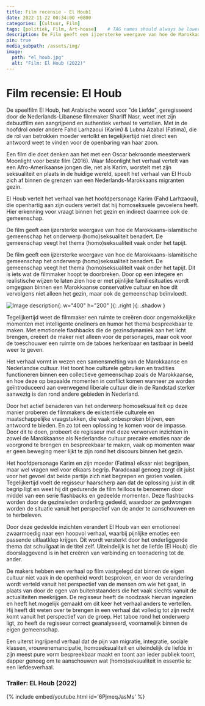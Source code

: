 ```yaml
---
title: Film recensie - El Houb1
date: 2022-11-22 00:34:00 +0800
categories: [Cultuur, Film]
tags: [politiek, Film, Art-house]    # TAG names should always be lowercase
description: De Film geeft een ijzersterke weergave van hoe de Marokkaans islamitische gemeenschap het onderwerp (homo)seksualiteit benadert.
pin: true
media_subpath: /assets/img/
image:
  path: "el_houb.jpg"
  alt: "Film: El Houb (2022)"
---
```


# Film recensie: El Houb 

De speelfilm El Houb, het Arabische woord voor "de Liefde", geregisseerd door de Nederlands-Libanese filmmaker Shariff Nasr, weet met zijn debuutfilm een aangrijpend en authentiek verhaal te vertellen. Met in de hoofdrol onder andere Fahd Larhzaoui (Karim) & Lubna Azabal (Fatima), die de rol van betrokken moeder vertolkt en tegelijkertijd niet direct een antwoord weet te vinden voor de openbaring van haar zoon.

Een film die doet denken aan het met een Oscar bekroonde meesterwerk Moonlight voor beste film (2016). Waar Moonlight het verhaal vertelt van een Afro-Amerikaanse jongen die, net als Karim, worstelt met zijn seksualiteit en plaats in de huidige wereld, speelt het verhaal van El Houb zich af binnen de grenzen van een Nederlands-Marokkaans migranten gezin.

El Houb vertelt het verhaal van het hoofdpersonage Karim (Fahd Larhzaoui), die openhartig aan zijn ouders vertelt dat hij homoseksuele gevoelens heeft. Hier erkenning voor vraagt binnen het gezin en indirect daarmee ook de gemeenschap.

De film geeft een ijzersterke weergave van hoe de Marokkaans-islamitische gemeenschap het onderwerp (homo)seksualiteit benadert. De gemeenschap veegt het thema (homo)seksualiteit vaak onder het tapijt. 

De film geeft een ijzersterke weergave van hoe de Marokkaans-islamitische gemeenschap het onderwerp (homo)seksualiteit benadert. De gemeenschap veegt het thema (homo)seksualiteit vaak onder het tapijt. Dit is iets wat de filmmaker hoopt te doorbreken. Door op een integere en realistische wijzen te laten zien hoe er met pijnlijke familiesituaties wordt omgegaan binnen een Marokkaanse conservative cultuur en hoe dit  vervolgens niet alleen het gezin, maar ook de gemeenschap beïnvloedt.

![Image description](https://i0.wp.com/www.metroweekly.com/wp-content/uploads/2023/04/El-HOUB-courtesy-of-DARK-STAR-PICTURES-16.jpg?resize=960%2C540&ssl=1){: w="400" h="200" }{: .right }{: .shadow }

Tegelijkertijd weet de filmmaker een ruimte te creëren door ongemakkelijke momenten met intelligente oneliners en humor het thema bespreekbaar te maken. Met emotionele flashbacks die de gezinsdynamiek aan het licht brengen, creëert de maker niet alleen voor de personages, maar ook voor de toeschouwer een ruimte om de taboes herkenbaar en tastbaar in beeld weer te geven.

Het verhaal vormt in wezen een samensmelting van de Marokkaanse en Nederlandse cultuur. Het toont hoe culturele gebruiken en tradities functioneren binnen een collectieve gemeenschap zoals de Marokkaanse, en hoe deze op bepaalde momenten in conflict komen wanneer ze worden geïntroduceerd aan overwegend liberale cultuur die in de Randstad sterker aanwezig is dan rond andere gebieden in Nederland. 

Door het actief benaderen van het onderwerp homoseksualiteit op deze manier proberen de filmmakers de existentiële culturele en maatschappelijke vraagstukken, die vaak onbesproken blijven, een antwoord te bieden. En zo tot een oplossing te komen voor de impasse. Door dit te doen, probeert de regisseur met deze verworven inzichten in zowel de Marokkaanse als Nederlandse cultuur precaire emoties naar de voorgrond te brengen en bespreekbaar te maken, vaak op momenten waar er geen beweging meer lijkt te zijn rond het discours binnen het gezin.

Het hoofdpersonage Karim en zijn moeder (Fatima) elkaar niet begrijpen, maar wel vragen wel voor elkaars begrip. Paradoxaal genoeg zorgt dit juist voor het gevoel dat beide partije zich niet begrepen en gezien voelen. Tegelijkertijd voelt de regisseur haarscherp aan dat de oplossing juist in dit begrip ligt en weet hij dit gedurende de film feilloos te benoemen door middel van een serie flashbacks en gedeelde momenten. Deze flashbacks worden door de gezinsleden onderling gedeeld, waardoor ze gedwongen worden de situatie vanuit het perspectief van de ander te aanschouwen en te herbeleven.

Door deze gedeelde inzichten verandert El Houb van een emotioneel zwaarmoedig naar een hoopvol verhaal, waarbij pijnlijke emoties een passende uitlaatklep krijgen. Dit wordt versterkt door het onderliggende thema dat schuilgaat in de titel zelf. Uiteindelijk is het de liefde (El Houb) die doorslaggevend is in het creëren van verbinding en toenadering tot de ander.

De makers hebben een verhaal op film vastgelegd dat binnen de eigen cultuur niet vaak in de openheid wordt besproken, en voor de verandering wordt verteld vanuit het perspectief van de mensen om wie het gaat, in plaats van door de ogen van buitenstaanders die het vaak slechts vanuit de actualiteiten meekrijgen. De regisseur heeft de noodzaak hiervan ingezien en heeft het mogelijk gemaakt om dit keer het verhaal anders te vertellen. Hij heeft dit weten over te brengen in een verhaal dat volledig tot zijn recht komt vanuit het perspectief van de groep. Het taboe rond het onderwerp ligt, zo heeft de regisseur correct geanalyseerd, voornamelijk binnen de eigen gemeenschap.

Een uiterst ingrijpend verhaal dat de pijn van migratie, integratie, sociale klassen, vrouwenemancipatie, homoseksualiteit en uiteindelijk de liefde in zijn meest pure vorm bespreekbaar maakt en toont aan ieder publiek toont, dapper genoeg om te aanschouwen wat (homo)seksualiteit in essentie is: een liefdesverhaal.

### Trailer: EL Houb (2022)

{% include embed/youtube.html id='6PjmeqJasMs' %}


  